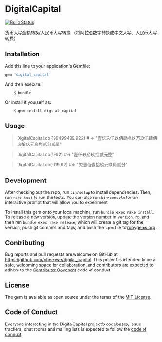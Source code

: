 # DigitalCapital

[![Build Status](https://travis-ci.org/cheenwe/digital_capital.svg?branch=master)](https://travis-ci.org/cheenwe/digital_capital)

货币大写金额转换/人民币大写转换 （将阿拉伯数字转换成中文大写、人民币大写转换）

## Installation

Add this line to your application's Gemfile:

```ruby
gem 'digital_capital'
```

And then execute:

		$ bundle

Or install it yourself as:

		$ gem install digital_capital

## Usage

>DigitalCapital.cb(199499499.922) #  => "壹亿玖仟玖佰肆拾玖万玖仟肆佰玖拾玖元玖角贰分贰厘"

> DigitalCapital.cb(1992) #=> "壹仟玖佰玖拾贰元整"

> DigitalCapital.cb(-119.92) #=> "欠壹佰壹拾玖元玖角贰分"


## Development

After checking out the repo, run `bin/setup` to install dependencies. Then, run `rake test` to run the tests. You can also run `bin/console` for an interactive prompt that will allow you to experiment.

To install this gem onto your local machine, run `bundle exec rake install`. To release a new version, update the version number in `version.rb`, and then run `bundle exec rake release`, which will create a git tag for the version, push git commits and tags, and push the `.gem` file to [rubygems.org](https://rubygems.org).

## Contributing

Bug reports and pull requests are welcome on GitHub at https://github.com/cheenwe/digital_capital. This project is intended to be a safe, welcoming space for collaboration, and contributors are expected to adhere to the [Contributor Covenant](http://contributor-covenant.org) code of conduct.

## License

The gem is available as open source under the terms of the [MIT License](https://opensource.org/licenses/MIT).

## Code of Conduct

Everyone interacting in the DigitalCapital project’s codebases, issue trackers, chat rooms and mailing lists is expected to follow the [code of conduct](https://github.com/cheenwe/digital_capital/blob/master/CODE_OF_CONDUCT.md).
